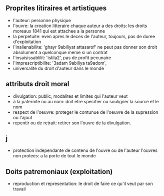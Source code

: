 ## Proprites litiraires et artistiques

- l'auteur: personne physique
- l'ouvre: la creation litteraire
  chaque auteur a des droits:
  les droits moreaux
  1841
  qui est attachee a la personne
- la perpetuite: even apres le deces de l'auteur, toujours, pas de duree d'exploitation
- l'inalienabilite: 'ghayr 9abiliyat attasarof' ne peut pas donner son droit absolument a quelconque meme si un contrat
- l'insaisissablilit: 'istila2', pas de profit pecunaire
- l'imprescriptibilite: '3adam 9abiliya ta9adom',
- universalite du droit d'auteur dans le monde

## attributs droit moral

- divulgation: public, modalites et limites qui l'auteur veut
- à la paternite ou au nom: doit etre specifier ou souligner la source et le nom
- respect de l'oeuvre: proteger le contunue de l'oeuvre de la supression ou l'ajout
- repentir ou de retrait: retirer son l'ouvre de la divulgation.

## j

- protection independante de contenu de l'ouvre ou de l'auteur
  l'ouvres non protees: a la porte de tout le monde

## Doits patremoniaux (exploitation)

- reproduction et representation: le droit de faire ce qu'il veut par son travail
